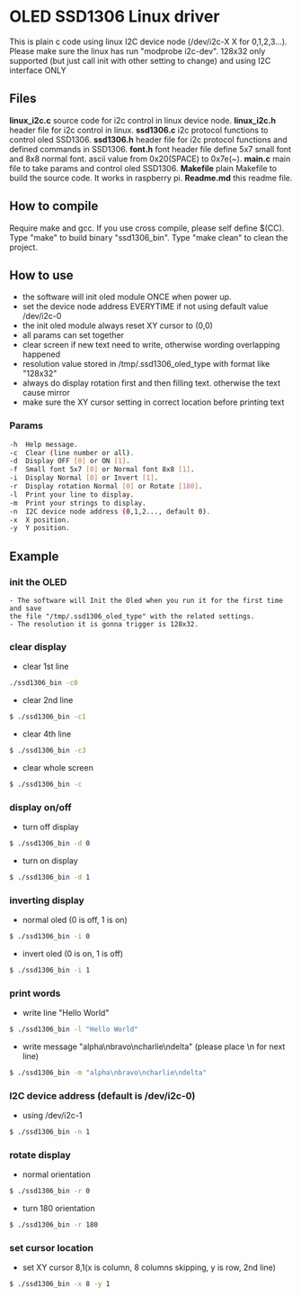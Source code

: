 # OLED SSD1306 Linux driver
This is plain c code using linux I2C device node (/dev/i2c-X X for 0,1,2,3...).
Please make sure the linux has run "modprobe i2c-dev".
128x32 only supported (but just call init with other setting to change) and using I2C interface ONLY
## Files
**linux_i2c.c** source code for i2c control in linux device node.
**linux_i2c.h** header file for i2c control in linux.
**ssd1306.c** i2c protocol functions to control oled SSD1306.
**ssd1306.h** header file for i2c protocol functions and defined commands in SSD1306.
**font.h** font header file define 5x7 small font and 8x8 normal font. ascii value from 0x20(SPACE) to 0x7e(~).
**main.c** main file to take params and control oled SSD1306.
**Makefile** plain Makefile to build the source code. It works in raspberry pi.
**Readme.md** this readme file.
## How to compile
Require make and gcc. If you use cross compile, please self define $(CC).
Type "make" to build binary "ssd1306_bin".
Type "make clean" to clean the project.
## How to use
- the software will init oled module ONCE when power up.
- set the device node address EVERYTIME if not using default value /dev/i2c-0
- the init oled module always reset XY cursor to (0,0)
- all params can set together
- clear screen if new text need to write, otherwise wording overlapping happened
- resolution value stored in /tmp/.ssd1306_oled_type with format like "128x32"
- always do display rotation first and then filling text. otherwise the text cause mirror
- make sure the XY cursor setting in correct location before printing text
### Params
```sh    
-h  Help message.
-c  Clear (line number or all).
-d  Display OFF [0] or ON [1].
-f  Small font 5x7 [0] or Normal font 8x8 [1].
-i  Display Normal [0] or Invert [1].
-r  Display rotation Normal [0] or Rotate [180].
-l  Print your line to display.
-m  Print your strings to display.
-n  I2C device node address (0,1,2..., default 0).
-x  X position.
-y  Y position.

```
## Example
### init the OLED
```
- The software will Init the Oled when you run it for the first time and save 
the file "/tmp/.ssd1306_oled_type" with the related settings.
- The resolution it is gonna trigger is 128x32.
```
### clear display
- clear 1st line
```sh
./ssd1306_bin -c0
```
- clear 2nd line
```sh
$ ./ssd1306_bin -c1
```
- clear 4th line
```sh
$ ./ssd1306_bin -c3
```
- clear whole screen
```sh
$ ./ssd1306_bin -c
```
### display on/off
- turn off display
```sh
$ ./ssd1306_bin -d 0
```
- turn on display
```sh
$ ./ssd1306_bin -d 1
```
### inverting display
- normal oled (0 is off, 1 is on)
```sh
$ ./ssd1306_bin -i 0
```
- invert oled (0 is on, 1 is off)
```sh
$ ./ssd1306_bin -i 1
```
### print words
- write line "Hello World"
```sh
$ ./ssd1306_bin -l "Hello World"
```
- write message "alpha\nbravo\ncharlie\ndelta" (please place \n for next line)
```sh
$ ./ssd1306_bin -m "alpha\nbravo\ncharlie\ndelta"
```
### I2C device address (default is /dev/i2c-0)
- using /dev/i2c-1
```sh
$ ./ssd1306_bin -n 1
```
### rotate display
- normal orientation
```sh
$ ./ssd1306_bin -r 0
```
- turn 180 orientation
```sh
$ ./ssd1306_bin -r 180
```
### set cursor location
- set XY cursor 8,1(x is column, 8 columns skipping, y is row, 2nd line)
```sh
$ ./ssd1306_bin -x 8 -y 1
```
